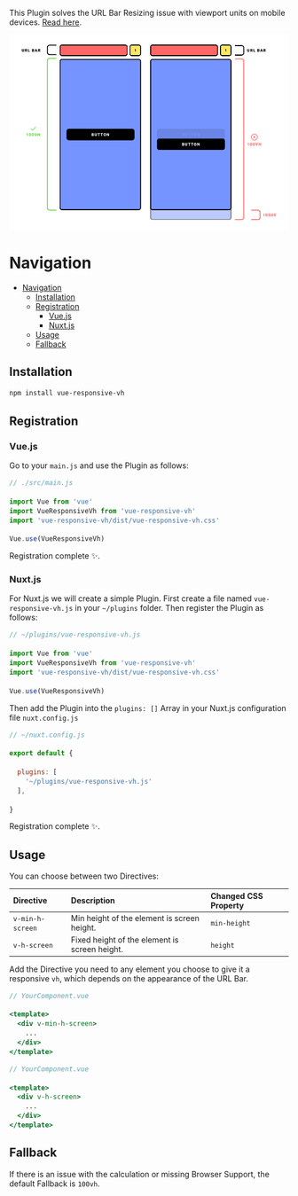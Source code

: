
This Plugin solves the URL Bar Resizing issue with viewport units on mobile devices. [Read here](https://developers.google.com/web/updates/2016/12/url-bar-resizing).

![Preview](static/vue-responsive-vh.png "Preview")

# Navigation
- [Navigation](#navigation)
  - [Installation](#installation)
  - [Registration](#registration)
    - [Vue.js](#vuejs)
    - [Nuxt.js](#nuxtjs)
  - [Usage](#usage)
  - [Fallback](#fallback)

## Installation

``` bash
npm install vue-responsive-vh
```

## Registration

### Vue.js

Go to your ``main.js`` and use the Plugin as follows:

``` javascript
// ./src/main.js

import Vue from 'vue'
import VueResponsiveVh from 'vue-responsive-vh'
import 'vue-responsive-vh/dist/vue-responsive-vh.css'

Vue.use(VueResponsiveVh)
```

Registration complete ✨.

### Nuxt.js

For Nuxt.js we will create a simple Plugin.
First create a file named ``vue-responsive-vh.js`` in your ``~/plugins`` folder.
Then register the Plugin as follows:

``` javascript
// ~/plugins/vue-responsive-vh.js

import Vue from 'vue'
import VueResponsiveVh from 'vue-responsive-vh'
import 'vue-responsive-vh/dist/vue-responsive-vh.css'

Vue.use(VueResponsiveVh)
```

Then add the Plugin into the `plugins: []` Array in your Nuxt.js configuration file ``nuxt.config.js``

``` javascript
// ~/nuxt.config.js 

export default {

  plugins: [
    '~/plugins/vue-responsive-vh.js'
  ],

}
```

Registration complete ✨.

## Usage

You can choose between two Directives:

| Directive          | Description                                    | Changed CSS Property |
| :----------------- | :--------------------------------------------- | :------------------- |
| ``v-min-h-screen`` | Min height of the element is screen height.    | ``min-height``       |
| ``v-h-screen``     | Fixed height of the element is screen height.  | ``height``           |

Add the Directive you need to any element you choose to give it a responsive ``vh``, which depends on the appearance of the URL Bar.

``` jsx
// YourComponent.vue

<template>
  <div v-min-h-screen>
    ...
  </div>
</template>
```

``` jsx
// YourComponent.vue

<template>
  <div v-h-screen>
    ...
  </div>
</template>
```

## Fallback

If there is an issue with the calculation or missing Browser Support, the default Fallback is `100vh`.
